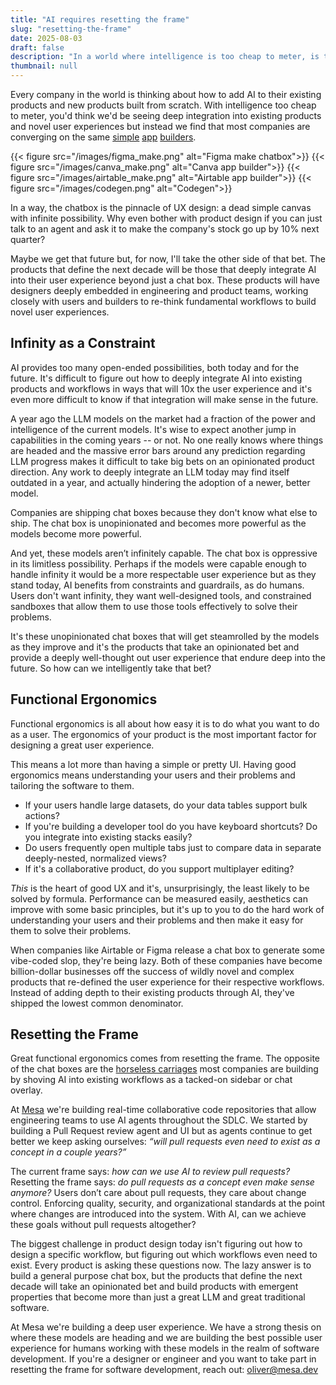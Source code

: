 ```yaml
---
title: "AI requires resetting the frame"
slug: "resetting-the-frame"
date: 2025-08-03
draft: false
description: "In a world where intelligence is too cheap to meter, is the generic chat box the final UI? I argue that the best products of this generation will go deeper, and reset the frame entirely on workflows."
thumbnail: null
---
```


Every company in the world is thinking about how to add AI to their existing products and new products built from scratch. With intelligence too cheap to meter, you'd think we'd be seeing deep integration into existing products and novel user experiences but instead we find that most companies are converging on the same [simple](https://www.figma.com/make/) [app](https://www.airtable.com/platform/app-building) [builders](https://www.canva.com/).

<div class="two-columns">
{{< figure
src="/images/figma_make.png"
alt="Figma make chatbox">}}
{{< figure
src="/images/canva_make.png"
alt="Canva app builder">}}
{{< figure
src="/images/airtable_make.png"
alt="Airtable app builder">}}
{{< figure
src="/images/codegen.png"
alt="Codegen">}}
</div>

In a way, the chatbox is the pinnacle of UX design: a dead simple canvas with infinite possibility. Why even bother with product design if you can just talk to an agent and ask it to make the company's stock go up by 10% next quarter?

Maybe we get that future but, for now, I'll take the other side of that bet. The products that define the next decade will be those that deeply integrate AI into their user experience beyond just a chat box. These products will have designers deeply embedded in engineering and product teams, working closely with users and builders to re-think fundamental workflows to build novel user experiences.

## Infinity as a Constraint

AI provides too many open-ended possibilities, both today and for the future. It's difficult to figure out how to deeply integrate AI into existing products and workflows in ways that will 10x the user experience and it's even more difficult to know if that integration will make sense in the future.

A year ago the LLM models on the market had a fraction of the power and intelligence of the current models. It's wise to expect another jump in capabilities in the coming years -- or not. No one really knows where things are headed and the massive error bars around any prediction regarding LLM progress makes it difficult to take big bets on an opinionated product direction. Any work to deeply integrate an LLM today may find itself outdated in a year, and actually hindering the adoption of a newer, better model.

Companies are shipping chat boxes because they don't know what else to ship. The chat box is unopinionated and becomes more powerful as the models become more powerful.

And yet, these models aren’t infinitely capable. The chat box is oppressive in its limitless possibility. Perhaps if the models were capable enough to handle infinity it would be a more respectable user experience but as they stand today, AI benefits from constraints and guardrails, as do humans. Users don't want infinity, they want well-designed tools, and constrained sandboxes that allow them to use those tools effectively to solve their problems.

It's these unopinionated chat boxes that will get steamrolled by the models as they improve and it's the products that take an opinionated bet and provide a deeply well-thought out user experience that endure deep into the future. So how can we intelligently take that bet?

## Functional Ergonomics

Functional ergonomics is all about how easy it is to do what you want to do as a user. The ergonomics of your product is the most important factor for designing a great user experience.

This means a lot more than having a simple or pretty UI. Having good ergonomics means understanding your users and their problems and tailoring the software to them.

- If your users handle large datasets, do your data tables support bulk actions?
- If you're building a developer tool do you have keyboard shortcuts? Do you integrate into existing stacks easily?
- Do users frequently open multiple tabs just to compare data in separate deeply-nested, normalized views?
- If it's a collaborative product, do you support multiplayer editing?

_This_ is the heart of good UX and it's, unsurprisingly, the least likely to be solved by formula. Performance can be measured easily, aesthetics can improve with some basic principles, but it's up to you to do the hard work of understanding your users and their problems and then make it easy for them to solve their problems.

When companies like Airtable or Figma release a chat box to generate some vibe-coded slop, they're being lazy. Both of these companies have become billion-dollar businesses off the success of wildly novel and complex products that re-defined the user experience for their respective workflows. Instead of adding depth to their existing products through AI, they've shipped the lowest common denominator.

## Resetting the Frame

Great functional ergonomics comes from resetting the frame. The opposite of the chat boxes are the [horseless carriages](https://koomen.dev/essays/horseless-carriages/) most companies are building by shoving AI into existing workflows as a tacked-on sidebar or chat overlay.

At [Mesa](https://mesa.dev) we're building real-time collaborative code repositories that allow engineering teams to use AI agents throughout the SDLC. We started by building a Pull Request review agent and UI but as agents continue to get better we keep asking ourselves: _“will pull requests even need to exist as a concept in a couple years?”_

The current frame says: _how can we use AI to review pull requests?_ Resetting the frame says: _do pull requests as a concept even make sense anymore?_ Users don’t care about pull requests, they care about change control. Enforcing quality, security, and organizational standards at the point where changes are introduced into the system. With AI, can we achieve these goals without pull requests altogether?

The biggest challenge in product design today isn't figuring out how to design a specific workflow, but figuring out which workflows even need to exist. Every product is asking these questions now. The lazy answer is to build a general purpose chat box, but the products that define the next decade will take an opinionated bet and build products with emergent properties that become more than just a great LLM and great traditional software.

At Mesa we're building a deep user experience. We have a strong thesis on where these models are heading and we are building the best possible user experience for humans working with these models in the realm of software development. If you're a designer or engineer and you want to take part in resetting the frame for software development, reach out: oliver@mesa.dev
